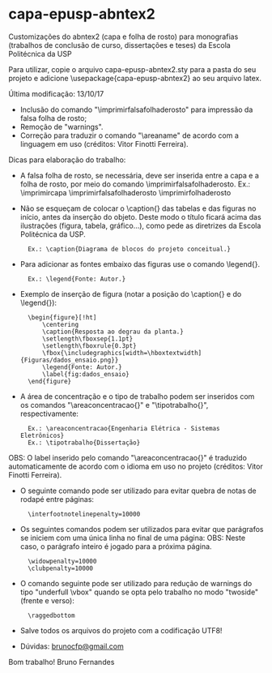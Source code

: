capa-epusp-abntex2
==================

Customizações do abntex2 (capa e folha de rosto) para monografias (trabalhos de conclusão de curso, dissertações e teses) da Escola Politécnica da USP

Para utilizar, copie o arquivo capa-epusp-abntex2.sty para a pasta do seu projeto e adicione \usepackage{capa-epusp-abntex2} ao seu arquivo latex.

Última modificação: 13/10/17
- Inclusão do comando "\imprimirfalsafolhaderosto" para impressão da falsa folha de rosto;
- Remoção de "warnings".
- Correção para traduzir o comando "\areaname" de acordo com a linguagem em uso (créditos: Vitor Finotti Ferreira).


Dicas para elaboração do trabalho:

- A falsa folha de rosto, se necessária, deve ser inserida entre a capa e a folha de rosto, por meio do comando \imprimirfalsafolhaderosto.
	Ex.: 	\imprimircapa
		\imprimirfalsafolhaderosto
		\imprimirfolhaderosto

- Não se esqueçam de colocar o \caption{} das tabelas e das figuras no início, antes da inserção do objeto. Deste modo o título ficará acima das ilustrações (figura, tabela, gráfico...), como pede as diretrizes da Escola Politécnica da USP.

        Ex.: \caption{Diagrama de blocos do projeto conceitual.}

- Para adicionar as fontes embaixo das figuras use o comando \legend{}.

        Ex.: \legend{Fonte: Autor.}

- Exemplo de inserção de figura (notar a posição do \caption{} e do \legend{}):

		\begin{figure}[!ht]
			\centering
			\caption{Resposta ao degrau da planta.}
			\setlength\fboxsep{1.1pt}
			\setlength\fboxrule{0.3pt}
			\fbox{\includegraphics[width=\hboxtextwidth]{Figuras/dados_ensaio.png}}
			\legend{Fonte: Autor.}
			\label{fig:dados_ensaio}
		\end{figure}

- A área de concentração e o tipo de trabalho podem ser inseridos com os comandos "\areaconcentracao{}" e "\tipotrabalho{}", respectivamente:

		Ex.: \areaconcentracao{Engenharia Elétrica - Sistemas Eletrônicos}
		Ex.: \tipotrabalho{Dissertação}
		
OBS: O label inserido pelo comando "\areaconcentracao{}" é traduzido automaticamente de acordo com o idioma em uso no projeto (créditos: Vitor Finotti Ferreira).

- O seguinte comando pode ser utilizado para evitar quebra de notas de rodapé entre páginas:
	
		\interfootnotelinepenalty=10000
	
- Os seguintes comandos podem ser utilizados para evitar que parágrafos se iniciem com uma única linha no final de uma página:
OBS: Neste caso, o parágrafo inteiro é jogado para a próxima página.

		\widowpenalty=10000
		\clubpenalty=10000
	
- O comando seguinte pode ser utilizado para redução de warnings do tipo "underfull \vbox" quando se opta pelo trabalho no modo "twoside" (frente e verso):
	
		\raggedbottom

- Salve todos os arquivos do projeto com a codificação UTF8!

- Dúvidas: brunocfp@gmail.com

Bom trabalho!
Bruno Fernandes
